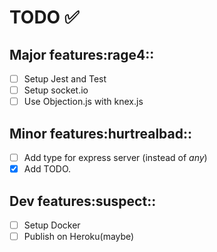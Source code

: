 # TODO :white_check_mark:

## Major features:rage4::

- [ ] Setup Jest and Test
- [ ] Setup socket.io
- [ ] Use Objection.js with knex.js

## Minor features:hurtrealbad::

- [ ] Add type for express server (instead of _any_)
- [x] Add TODO.

## Dev features:suspect::

- [ ] Setup Docker
- [ ] Publish on Heroku(maybe)
